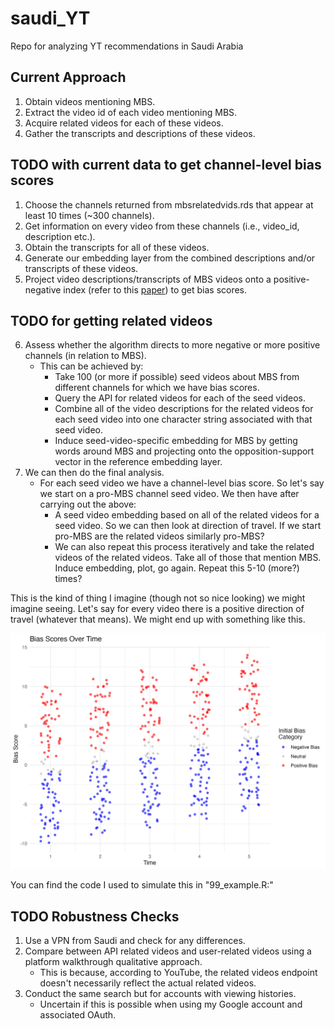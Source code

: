 # saudi_YT

Repo for analyzing YT recommendations in Saudi Arabia

## Current Approach

1.  Obtain videos mentioning MBS.
2.  Extract the video id of each video mentioning MBS.
3.  Acquire related videos for each of these videos.
4.  Gather the transcripts and descriptions of these videos.

## TODO with current data to get channel-level bias scores

1.  Choose the channels returned from mbsrelatedvids.rds that appear at least 10 times (\~300 channels).
2.  Get information on every video from these channels (i.e., video_id, description etc.).
3.  Obtain the transcripts for all of these videos.
4.  Generate our embedding layer from the combined descriptions and/or transcripts of these videos.
5.  Project video descriptions/transcripts of MBS videos onto a positive-negative index (refer to this [paper](https://osf.io/68zn4/)) to get bias scores.

## TODO for getting related videos

6.  Assess whether the algorithm directs to more negative or more positive channels (in relation to MBS).
    -   This can be achieved by:
        -   Take 100 (or more if possible) seed videos about MBS from different channels for which we have bias scores.
        -   Query the API for related videos for each of the seed videos.
        -   Combine all of the video descriptions for the related videos for each seed video into one character string associated with that seed video.
        -   Induce seed-video-specific embedding for MBS by getting words around MBS and projecting onto the opposition-support vector in the reference embedding layer.
7.  We can then do the final analysis.
    -   For each seed video we have a channel-level bias score. So let's say we start on a pro-MBS channel seed video. We then have after carrying out the above:
        -   A seed video embedding based on all of the related videos for a seed video. So we can then look at direction of travel. If we start pro-MBS are the related videos similarly pro-MBS?
        -   We can also repeat this process iteratively and take the related videos of the related videos. Take all of those that mention MBS. Induce embedding, plot, go again. Repeat this 5-10 (more?) times?

This is the kind of thing I imagine (though not so nice looking) we might imagine seeing. Let's say for every video there is a positive direction of travel (whatever that means). We might end up with something like this.

![](plots/exampleplot.png)

You can find the code I used to simulate this in "99_example.R:"

## TODO Robustness Checks

1.  Use a VPN from Saudi and check for any differences.
2.  Compare between API related videos and user-related videos using a platform walkthrough qualitative approach.
    -   This is because, according to YouTube, the related videos endpoint doesn't necessarily reflect the actual related videos.
3.  Conduct the same search but for accounts with viewing histories.
    -   Uncertain if this is possible when using my Google account and associated OAuth.
